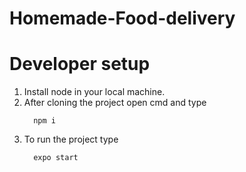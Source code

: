 # Homemade-Food-delivery

# Developer setup

1. Install node in your local  machine.
2. After cloning the project open cmd and type
    ```
      npm i
    ```
3. To run the project type 
    ```
      expo start
    ```

